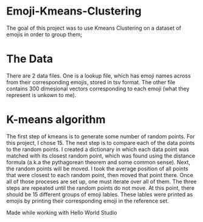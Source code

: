 # Emoji-Kmeans-Clustering
The goal of this project was to use Kmeans Clustering on a dataset of emojis in order to group them;

# The Data
There are 2 data files. One is a lookup file, which has emoji names across from their corresponding emojis, stored in tsv format. The other file contains 300 dimesional vectors corresponding to each emoji (what they represent is unkown to me).

# K-means algorithm
The first step of kmeans is to generate some number of random points. For this project, I chose 15. The next step is to compare each of the data points to the random points. I created a dictionary in which each data point was matched with its closest random point, which was found using the distance formula (a.k.a the pythagorean theorem and some common sense). Next, the random points will be moved. I took the average position of all points that were closest to each random point, then moved that point there. Once all of those proceses are set up, one must iterate over all of them. The three steps are repeated until the random points do not move. At this point, there should be 15 different groups of emoji lables. These lables were printed as emojis by printing their corresponding emoji in the reference set.

Made while working with Hello World Studio
